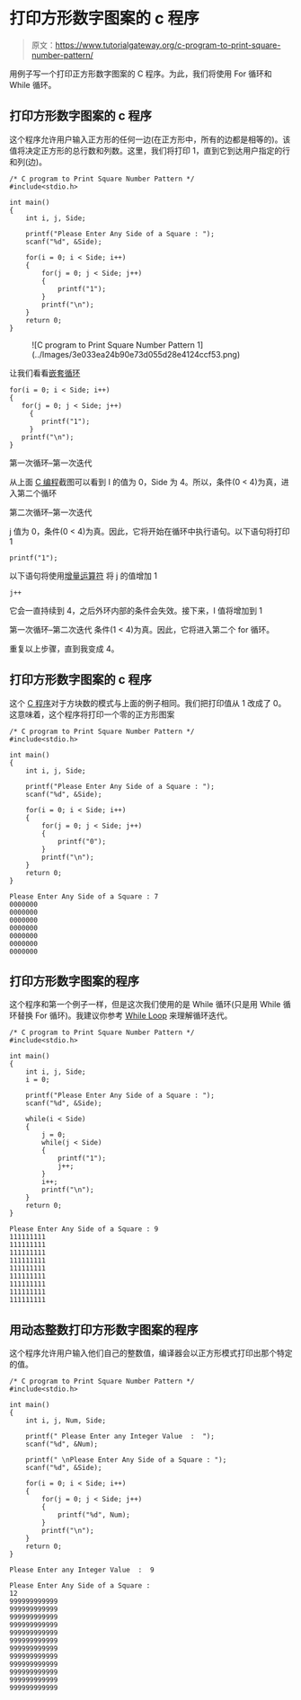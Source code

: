 # 打印方形数字图案的 c 程序

> 原文：<https://www.tutorialgateway.org/c-program-to-print-square-number-pattern/>

用例子写一个打印正方形数字图案的 C 程序。为此，我们将使用 For 循环和 While 循环。

## 打印方形数字图案的 c 程序

这个程序允许用户输入正方形的任何一边(在正方形中，所有的边都是相等的)。该值将决定正方形的总行数和列数。这里，我们将打印 1，直到它到达用户指定的行和列(边)。

```
/* C program to Print Square Number Pattern */
#include<stdio.h>

int main()
{
    int i, j, Side;

    printf("Please Enter Any Side of a Square : ");
    scanf("%d", &Side);

    for(i = 0; i < Side; i++)
    {
    	for(j = 0; j < Side; j++)
		{
           	printf("1");
        }
        printf("\n");
    }
    return 0;
}
```

<figure class="wp-block-image">![C program to Print Square Number Pattern 1](../Images/3e033ea24b90e73d055d28e4124ccf53.png)</figure>

让我们看看[嵌套循环](https://www.tutorialgateway.org/for-loop-in-c-programming/)

```
for(i = 0; i < Side; i++) 
{ 
   for(j = 0; j < Side; j++) 
     { 
        printf("1"); 
     } 
   printf("\n"); 
}
```

第一次循环–第一次迭代

从上面 [C 编程](https://www.tutorialgateway.org/c-programming/)截图可以看到 I 的值为 0，Side 为 4。所以，条件(0 < 4)为真，进入第二个循环

第二次循环–第一次迭代

j 值为 0，条件(0 < 4)为真。因此，它将开始在循环中执行语句。以下语句将打印 1

```
printf("1");
```

以下语句将使用[增量运算符](https://www.tutorialgateway.org/increment-and-decrement-operators-in-c/) 将 j 的值增加 1

```
j++
```

它会一直持续到 4，之后外环内部的条件会失效。接下来，I 值将增加到 1

第一次循环–第二次迭代
条件(1 < 4)为真。因此，它将进入第二个 for 循环。

重复以上步骤，直到我变成 4。

## 打印方形数字图案的 c 程序

这个 [C 程序](https://www.tutorialgateway.org/c-programming-examples/)对于方块数的模式与上面的例子相同。我们把打印值从 1 改成了 0。这意味着，这个程序将打印一个零的正方形图案

```
/* C program to Print Square Number Pattern */
#include<stdio.h>

int main()
{
    int i, j, Side;

    printf("Please Enter Any Side of a Square : ");
    scanf("%d", &Side);

    for(i = 0; i < Side; i++)
    {
    	for(j = 0; j < Side; j++)
		{
           	printf("0");
        }
        printf("\n");
    }
    return 0;
}
```

```
Please Enter Any Side of a Square : 7
0000000
0000000
0000000
0000000
0000000
0000000
0000000
```

## 打印方形数字图案的程序

这个程序和第一个例子一样，但是这次我们使用的是 While 循环(只是用 While 循环替换 For 循环)。我建议你参考 [While Loop](https://www.tutorialgateway.org/while-loop-in-c/) 来理解循环迭代。

```
/* C program to Print Square Number Pattern */
#include<stdio.h>

int main()
{
    int i, j, Side;
    i = 0;

    printf("Please Enter Any Side of a Square : ");
    scanf("%d", &Side);

    while(i < Side)
    {
    	j = 0;
    	while(j < Side)
		{
           	printf("1");
           	j++;
        }
        i++;
        printf("\n");
    }
    return 0;
}
```

```
Please Enter Any Side of a Square : 9
111111111
111111111
111111111
111111111
111111111
111111111
111111111
111111111
111111111
```

## 用动态整数打印方形数字图案的程序

这个程序允许用户输入他们自己的整数值，编译器会以正方形模式打印出那个特定的值。

```
/* C program to Print Square Number Pattern */
#include<stdio.h>

int main()
{
    int i, j, Num, Side;

    printf(" Please Enter any Integer Value  :  ");
    scanf("%d", &Num);

    printf(" \nPlease Enter Any Side of a Square : ");
    scanf("%d", &Side);

    for(i = 0; i < Side; i++)
    {
    	for(j = 0; j < Side; j++)
		{
           	printf("%d", Num);
        }
        printf("\n");
    }
    return 0;
}
```

```
Please Enter any Integer Value  :  9

Please Enter Any Side of a Square : 
12
999999999999
999999999999
999999999999
999999999999
999999999999
999999999999
999999999999
999999999999
999999999999
999999999999
999999999999
999999999999
```